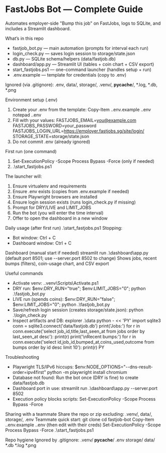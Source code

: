 ﻿FastJobs Bot — Complete Guide
=============================

Automates employer-side "Bump this job" on FastJobs, logs to SQLite, and includes a Streamlit dashboard.

What’s in this repo
- fastjob_bot.py — main automation (prompts for interval each run)
- login_check.py — saves login session to storage/state.json
- db.py — SQLite schema/helpers (data/fastjob.db)
- dashboard/app.py — Streamlit UI (tables + coin chart + CSV export)
- start_fastjobs.ps1 — one-command launcher (handles setup + run)
- .env.example — template for credentials (copy to .env)

Ignored (via .gitignore): .env, data/, storage/, .venv/, __pycache__/, *.log, *.db, *.png

Environment setup (.env)
1) Create your .env from the template:
   Copy-Item .\.env.example .\.env
   notepad .\.env
2) Fill with your values:
   FASTJOBS_EMAIL=you@example.com
   FASTJOBS_PASSWORD=your_password
   FASTJOBS_LOGIN_URL=https://employer.fastjobs.sg/site/login/
   STORAGE_STATE=storage/state.json
3) Do not commit .env (already ignored)

First run (one command)
1) Set-ExecutionPolicy -Scope Process Bypass -Force   (only if needed)
2) .\start_fastjobs.ps1

The launcher will:
1) Ensure virtualenv and requirements
2) Ensure .env exists (copies from .env.example if needed)
3) Ensure Playwright browsers are installed
4) Ensure login session exists (runs login_check.py if missing)
5) Prompt for DRY/LIVE and LIMIT_JOBS
6) Run the bot (you will enter the time interval)
7) Offer to open the dashboard in a new window

Daily usage (after first run)
.\start_fastjobs.ps1
Stopping:
- Bot window: Ctrl + C
- Dashboard window: Ctrl + C

Dashboard (manual start if needed)
streamlit run .\dashboard\app.py
(default port 8501; use --server.port 8502 to change)
Shows jobs, recent bumps (filters), coin-usage chart, and CSV export

Useful commands
- Activate venv:
  .\.venv\Scripts\Activate.ps1
- DRY run:
  $env:DRY_RUN="true";  $env:LIMIT_JOBS="0";  python .\fastjob_bot.py
- LIVE run (spends coins):
  $env:DRY_RUN="false"; $env:LIMIT_JOBS="0";  python .\fastjob_bot.py
- Save/refresh login session (creates storage/state.json):
  python .\login_check.py
- Inspect artifacts and DB:
  explorer .\data
  python - << 'PY'
import sqlite3
conn = sqlite3.connect('data/fastjob.db')
print('Jobs:')
for r in conn.execute('select job_id,title,last_seen_at from jobs order by last_seen_at desc'): print(r)
print('\nRecent bumps:')
for r in conn.execute('select id,job_id,bumped_at,coins_used,outcome from bumps order by id desc limit 10'): print(r)
PY

Troubleshooting
- Playwright TLS/IPv6 hiccups:
  $env:NODE_OPTIONS="--dns-result-order=ipv4first"
  python -m playwright install chromium
- Database not found:
  Run the bot once (DRY is fine) to create data/fastjob.db
- Dashboard port in use:
  streamlit run .\dashboard\app.py --server.port 8502
- Execution policy blocks scripts:
  Set-ExecutionPolicy -Scope Process Bypass -Force

Sharing with a teammate
Share the repo or zip excluding: .venv/, data/, storage/, .env
Teammate quick start:
  git clone <repo>
  cd fastjob-bot
  Copy-Item .\.env.example .\.env   (then edit with their creds)
  Set-ExecutionPolicy -Scope Process Bypass -Force
  .\start_fastjobs.ps1

Repo hygiene
Ignored by .gitignore:
  .venv/
  __pycache__/
  .env
  storage/
  data/
  *.db
  *.log
  *.png
